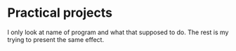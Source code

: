 # Practical projects
I only look at name of program and what that supposed to do.
The rest is my trying to present the same effect.
